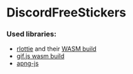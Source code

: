 # DiscordFreeStickers

### Used libraries:
- [rlottie](https://github.com/Samsung/rlottie) and their [WASM build](https://github.com/rlottie/rlottie.github.io)
- [gif.js wasm build](https://github.com/jnordberg/gif.js/tree/wasm)
- [apng-js](https://github.com/davidmz/apng-js)
